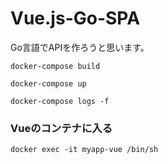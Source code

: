 # Vue.js-Go-SPA
Go言語でAPIを作ろうと思います。

```
docker-compose build
```

```
docker-compose up
```

```
docker-compose logs -f 
```
### Vueのコンテナに入る
```
docker exec -it myapp-vue /bin/sh
```
